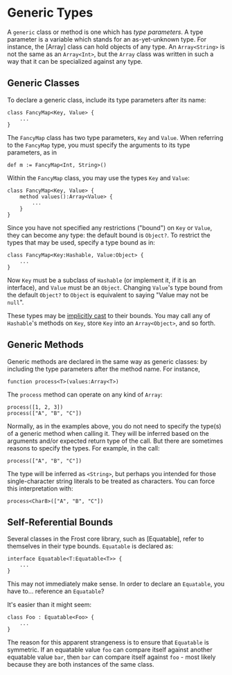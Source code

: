 Generic Types
=============

A `generic` class or method is one which has *type parameters*. A type parameter is a variable which
stands for an as-yet-unknown type. For instance, the [Array] class can hold objects of any type. An
`Array<String>` is not the same as an `Array<Int>`, but the `Array` class was written in such a way
that it can be specialized against any type.

Generic Classes
---------------

To declare a generic class, include its type parameters after its name:

    class FancyMap<Key, Value> {
        ...
    }

The `FancyMap` class has two type parameters, `Key` and `Value`. When referring to the `FancyMap`
type, you must specify the arguments to its type parameters, as in
    
    def m := FancyMap<Int, String>()

Within the `FancyMap` class, you may use the types `Key` and `Value`:

    class FancyMap<Key, Value> {
        method values():Array<Value> {
            ...
        }
    }

Since you have not specified any restrictions ("bound") on `Key` or `Value`, they can become any
type: the default bound is `Object?`. To restrict the types that may be used, specify a type bound
as in:

    class FancyMap<Key:Hashable, Value:Object> {
        ...
    }

Now `Key` must be a subclass of `Hashable` (or implement it, if it is an interface), and `Value`
must be an `Object`. Changing `Value`'s type bound from the default `Object?` to `Object` is
equivalent to saying "Value may not be `null`".

These types may be [implicitly cast](implicitCasting.md) to their bounds. You may call any of
`Hashable`'s methods on `Key`, store `Key` into an `Array<Object>`, and so forth.

Generic Methods
---------------

Generic methods are declared in the same way as generic classes: by including the type parameters
after the method name. For instance,

    function process<T>(values:Array<T>)

The `process` method can operate on any kind of `Array`:

    process([1, 2, 3])
    process(["A", "B", "C"])

 Normally, as in the examples above, you do not need to specify the type(s) of a generic method when
 calling it. They will be inferred based on the arguments and/or expected return type of the call.
 But there are sometimes reasons to specify the types. For example, in the call:

    process(["A", "B", "C"])

The type will be inferred as `<String>`, but perhaps you intended for those single-character string
literals to be treated as characters. You can force this interpretation with:

    process<Char8>(["A", "B", "C"])

Self-Referential Bounds
-----------------------

Several classes in the Frost core library, such as [Equatable], refer to themselves in their type
bounds. `Equatable` is declared as:

    interface Equatable<T:Equatable<T>> {
        ...
    }

This may not immediately make sense. In order to declare an `Equatable`, you have to... reference an
`Equatable`?

It's easier than it might seem:

    class Foo : Equatable<Foo> {
        ...
    }

The reason for this apparent strangeness is to ensure that `Equatable` is symmetric. If an equatable
value `foo` can compare itself against another equatable value `bar`, then `bar` can compare itself
against `foo` - most likely because they are both instances of the same class.